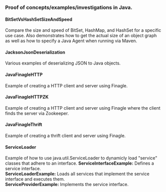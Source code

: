 ### Proof of concepts/examples/investigations in Java.

#### BitSetVsHashSetSizeAndSpeed
Compare the size and speed of BitSet, HashMap, and HashSet for a specific use case. Also demonstrates how to get the
actual size of an object graph as well as how to specify a Java Agent when running via Maven.

#### JacksonJsonDeserialization
Various examples of deserializing JSON to Java objects.

#### JavaFinagleHTTP
Example of creating a HTTP client and server using Finagle.

#### JavaFinagleHTTPZK
Example of creating a HTTP client and server using Finagle where the client finds the server via Zookeeper.

#### JavaFinagleThrift
Example of creating a thrift client and server using Finagle.

#### ServiceLoader
Example of how to use java.util.ServiceLoader to dynamicly load "service" classes that adhere to an interface.
<strong>ServiceInterfaceExample:</strong> Defines a service interface.<br/>
<strong>ServiceLoaderExample:</strong> Loads all services that implement the service interface and executes them.<br/>
<strong>ServiceProviderExample:</strong> Implements the service interface.<br/>
